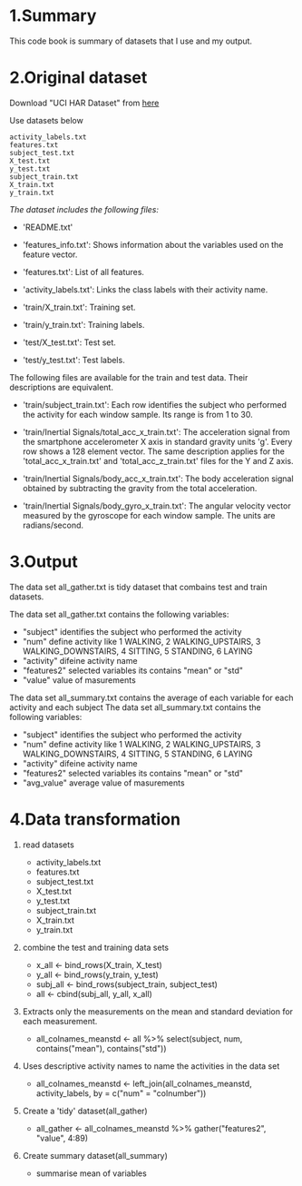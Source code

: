 # 1.Summary

This code book is summary of datasets that I use and my output.

# 2.Original dataset

Download "UCI HAR Dataset" from [here](https://d396qusza40orc.cloudfront.net/getdata%2Fprojectfiles%2FUCI%20HAR%20Dataset.zip)

Use datasets below

    activity_labels.txt
    features.txt
    subject_test.txt
    X_test.txt
    y_test.txt
    subject_train.txt
    X_train.txt
    y_train.txt


*The dataset includes the following files:*

- 'README.txt'

- 'features_info.txt': Shows information about the variables used on the feature vector.

- 'features.txt': List of all features.

- 'activity_labels.txt': Links the class labels with their activity name.

- 'train/X_train.txt': Training set.

- 'train/y_train.txt': Training labels.

- 'test/X_test.txt': Test set.

- 'test/y_test.txt': Test labels.

The following files are available for the train and test data. Their descriptions are equivalent. 

- 'train/subject_train.txt': Each row identifies the subject who performed the activity for each window sample. Its range is from 1 to 30. 

- 'train/Inertial Signals/total_acc_x_train.txt': The acceleration signal from the smartphone accelerometer X axis in standard gravity units 'g'. Every row shows a 128 element vector. The same description applies for the 'total_acc_x_train.txt' and 'total_acc_z_train.txt' files for the Y and Z axis. 

- 'train/Inertial Signals/body_acc_x_train.txt': The body acceleration signal obtained by subtracting the gravity from the total acceleration. 

- 'train/Inertial Signals/body_gyro_x_train.txt': The angular velocity vector measured by the gyroscope for each window sample. The units are radians/second. 




# 3.Output

The data set all_gather.txt is tidy dataset that combains test and train datasets.

The data set all_gather.txt contains the following variables:
  
- "subject" identifies the subject who performed the activity
- "num"  define activity like 1 WALKING, 2 WALKING_UPSTAIRS, 3 WALKING_DOWNSTAIRS, 4 SITTING, 5 STANDING, 6 LAYING         
- "activity"    difeine activity name
- "features2"  selected variables its contains "mean" or "std"
- "value"  value of masurements


The data set all_summary.txt contains the average of each variable for each activity and each subject
The data set all_summary.txt contains the following variables:
  
- "subject" identifies the subject who performed the activity
- "num"  define activity like 1 WALKING, 2 WALKING_UPSTAIRS, 3 WALKING_DOWNSTAIRS, 4 SITTING, 5 STANDING, 6 LAYING         
- "activity"    difeine activity name       
- "features2"  selected variables its contains "mean" or "std"
- "avg_value"  average value of masurements



# 4.Data transformation

1. read datasets
    - activity_labels.txt
    -  features.txt
    - subject_test.txt
    - X_test.txt
    -  y_test.txt
    -  subject_train.txt
    -  X_train.txt
    -  y_train.txt

2. combine the test and training data sets
    - x_all <- bind_rows(X_train, X_test)
    - y_all <- bind_rows(y_train, y_test)
    - subj_all <- bind_rows(subject_train, subject_test)
    - all <- cbind(subj_all, y_all, x_all)
    
3. Extracts only the measurements on the mean and standard deviation for each measurement. 
    - all_colnames_meanstd <- all %>% select(subject, num, contains("mean"), contains("std"))


4. Uses descriptive activity names to name the activities in the data set

    - all_colnames_meanstd <- left_join(all_colnames_meanstd, activity_labels, by = c("num" = "colnumber"))


5. Create a 'tidy' dataset(all_gather)
    - all_gather <- all_colnames_meanstd %>% gather("features2", "value", 4:89) 


6. Create summary dataset(all_summary)
    - summarise mean of variables
